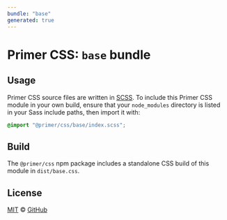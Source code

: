 ```yaml
---
bundle: "base"
generated: true
---
```


# Primer CSS: `base` bundle

## Usage

Primer CSS source files are written in [SCSS]. To include this Primer CSS module in your own build, ensure that your `node_modules` directory is listed in your Sass include paths, then import it with:

```scss
@import "@primer/css/base/index.scss";
```

## Build

The `@primer/css` npm package includes a standalone CSS build of this module in `dist/base.css`.

## License

[MIT](https://github.com/primer/css/blob/master/LICENSE) &copy; [GitHub](https://github.com/)

[scss]: https://sass-lang.com/documentation/syntax#scss
